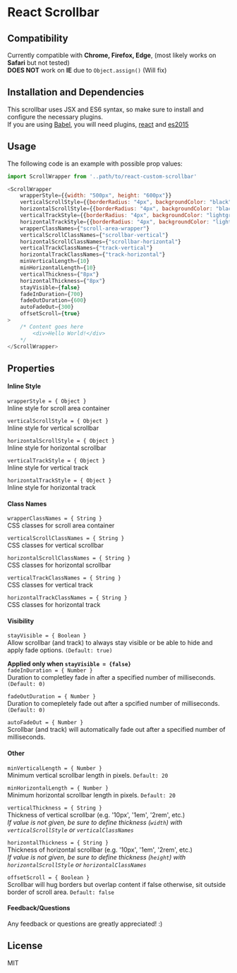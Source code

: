 # React Scrollbar 
## Compatibility

Currently compatible with **Chrome, Firefox, Edge**, (most likely works on **Safari** but not tested)  
**DOES NOT** work on **IE** due to `Object.assign()` (Will fix)

## Installation and Dependencies

This scrollbar uses JSX and ES6 syntax, so make sure to install and configure the necessary plugins.  
If you are using [Babel](https://babeljs.io/), you will need plugins, [react](https://babeljs.io/docs/plugins/preset-react/) and [es2015](https://babeljs.io/docs/plugins/preset-es2015/) 

## Usage

The following code is an example with possible prop values: 
```javascript
import ScrollWrapper from '..path/to/react-custom-scrollbar' 

<ScrollWrapper
    wrapperStyle={{width: "500px", height: "600px"}}
    verticalScrollStyle={{borderRadius: "4px", backgroundColor: "black"}}
    horizontalScrollStyle={{borderRadius: "4px", backgroundColor: "black"}}
    verticalTrackStyle={{borderRadius: "4px", backgroundColor: "lightgrey"}}
    horizontalTrackStyle={{borderRadius: "4px", backgroundColor: "lightgrey"}}
    wrapperClassNames={"scroll-area-wrapper"}
    verticalScrollClassNames={"scrollbar-vertical"}
    horizontalScrollClassNames={"scrollbar-horizontal"}
    verticalTrackClassNames={"track-vertical"}
    horizontalTrackClassNames={"track-horizontal"}
    minVerticalLength={10}
    minHorizontalLength={10}
    verticalThickness={"8px"}
    horizontalThickness={"8px"}
    stayVisible={false}
    fadeInDuration={700}
    fadeOutDuration={600}
    autoFadeOut={300}
    offsetScroll={true}
>
    /* Content goes here        
        <div>Hello World!</div> 
    */
</ScrollWrapper>
```
## Properties

#### Inline Style
`wrapperStyle = { Object }`  
Inline style for scroll area container  

`verticalScrollStyle = { Object }`  
Inline style for vertical scrollbar  

`horizontalScrollStyle = { Object }`  
Inline style for horizontal scrollbar  

`verticalTrackStyle = { Object }`  
Inline style for vertical track  

`horizontalTrackStyle = { Object }`  
Inline style for horizontal track  

#### Class Names
`wrapperClassNames = { String }`  
CSS classes for scroll area container  

`verticalScrollClassNames = { String }`  
CSS classes for vertical scrollbar  

`horizontalScrollClassNames = { String }`  
CSS classes for horizontal scrollbar  

`verticalTrackClassNames = { String }`  
CSS classes for vertical track  

`horizontalTrackClassNames = { String }`  
CSS classes for horizontal track

#### Visibility
`stayVisible = { Boolean }`  
Allow scrollbar (and track) to always stay visible or be able to hide and apply fade options. `(Default: true)`  
  
**Applied only when `stayVisible = {false}`**  
`fadeInDuration = { Number }`  
Duration to completley fade in after a specified number of milliseconds. `(Default: 0)`  

`fadeOutDuration = { Number }`  
Duration to comepletely fade out after a spcified number of milliseconds. `(Default: 0)`  

`autoFadeOut = { Number }`  
Scrollbar (and track) will automatically fade out after a specified number of milliseconds. 

#### Other
`minVerticalLength = { Number }`  
Minimum vertical scrollbar length in pixels. `Default: 20`  

`minHorizontalLength = { Number }`  
Minimum horizontal scrollbar length in pixels. `Default: 20`  

`verticalThickness = { String }`  
Thickness of vertical scrollbar (e.g. '10px', '1em', '2rem', etc.)  
*If value is not given, be sure to define thickness (`width`) with `verticalScrollStyle` or `verticalClassNames`*  

`horizontalThickness = { String }`  
Thickness of horizontal scrollbar (e.g. '10px', '1em', '2rem', etc.)  
*If value is not given, be sure to define thickness (`height`) with `horizontalScrollStyle` or `horizontalClassNames`*  

`offsetScroll = { Boolean }`  
Scrollbar will hug borders but overlap content if false otherwise, sit outside border of scroll area. `Default: false`

#### Feedback/Questions

Any feedback or questions are  greatly appreciated! :)

## License

MIT